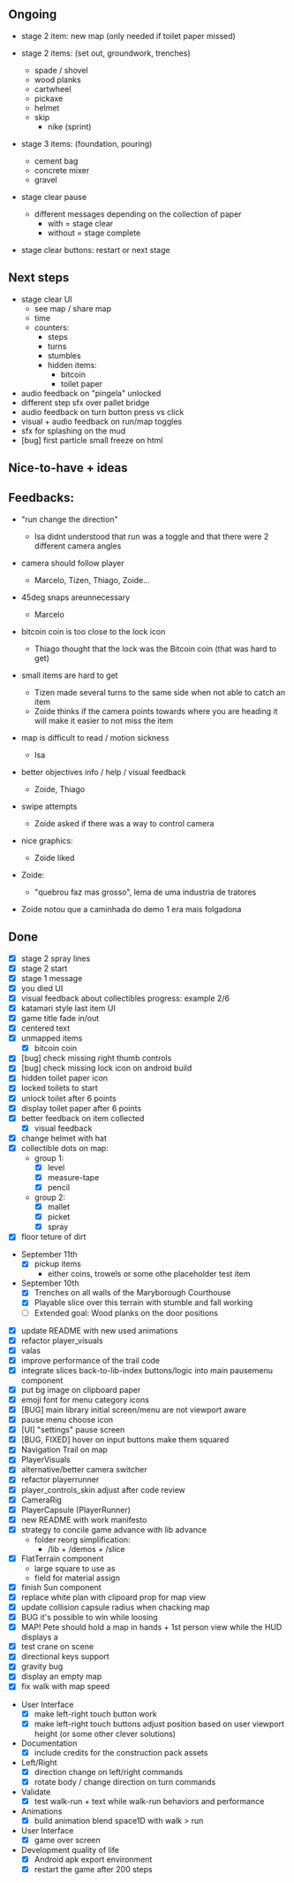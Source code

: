 ## Ongoing

- stage 2 item: new map
    (only needed if toilet paper missed)

- stage 2 items: (set out, groundwork, trenches)
    - spade / shovel
    - wood planks
    - cartwheel
    - pickaxe
    - helmet
    - skip
        - nike (sprint)
- stage 3 items: (foundation, pouring)
    - cement bag
    - concrete mixer
    - gravel

    
- stage clear pause
  - different messages depending on the collection of paper
    - with = stage clear
    - without = stage complete
- stage clear buttons: restart or next stage

## Next steps

- stage clear UI
    - see map / share map
    - time
    - counters:
        - steps
        - turns
        - stumbles
        - hidden items:
            - bitcoin
            - toilet paper
- audio feedback on "pingela" unlocked
- different step sfx over pallet bridge
- audio feedback on turn button press vs click
- visual + audio feedback on run/map toggles
- sfx for splashing on the mud
- [bug] first particle small freeze on html

## Nice-to-have + ideas



## Feedbacks:

- "run change the direction"
    - Isa didnt understood that run was a toggle and that there were 2 different camera angles

- camera should follow player
    - Marcelo, Tizen, Thiago, Zoide...

- 45deg snaps areunnecessary
    - Marcelo

- bitcoin coin is too close to the lock icon
    - Thiago thought that the lock was the Bitcoin coin (that was hard to get)

- small items are hard to get
    - Tizen made several turns to the same side when not able to catch an item
    - Zoide thinks if the camera points towards where you are heading it will make it easier to not miss the item
    
- map is difficult to read / motion sickness
    - Isa

- better objectives info / help / visual feedback
    - Zoide, Thiago

- swipe attempts
    - Zoide asked if there was a way to control camera

- nice graphics:
    - Zoide liked
- Zoide:
    - "quebrou faz mas grosso", lema de uma industria de tratores

- Zoide notou que a caminhada do demo 1 era mais folgadona

## Done
- [x] stage 2 spray lines
- [x] stage 2 start
- [x] stage 1 message
- [x] you died UI
- [x] visual feedback about collectibles progress: example 2/6
- [x] katamari style last item UI
- [x] game title fade in/out
- [x] centered text
- [x] unmapped items
    - [x] bitcoin coin
- [x] [bug] check missing right thumb controls
- [x] [bug] check missing lock icon on android build
- [x] hidden toilet paper icon  
- [x] locked toilets to start
- [x] unlock toilet after 6 points
- [x] display toilet paper after 6 points
- [x] better feedback on item collected
    - [x] visual feedback
- [x] change helmet with hat
- [x] collectible dots on map:
    - group 1: 
        - [x] level
        - [x] measure-tape
        - [x] pencil
    - group 2:
        - [x] mallet
        - [x] picket
        - [x] spray
- [x] floor teture of dirt
- September 11th
    - [x] pickup items
        - either coins, trowels or some othe placeholder test item
- September 10th
    - [x] Trenches on all walls of the Maryborough Courthouse
    - [x] Playable slice over this terrain with stumble and fall working
    - [ ] Extended goal: Wood planks on the door positions

- [x] update README with new used animations
- [x] refactor player_visuals
- [x] valas
- [x] improve performance of the trail code
- [x] integrate slices back-to-lib-index buttons/logic into main pausemenu component
- [x] put bg image on clipboard paper
- [x] emoji font for menu category icons
- [x] [BUG] main library initial screen/menu are not viewport aware 
- [x] pause menu choose icon
- [x] [UI] "settings" pause screen
- [x] [BUG, FIXED] hover on input buttons make them squared
- [x] Navigation Trail on map
- [x] PlayerVisuals
- [x] alternative/better camera switcher
- [x] refactor playerrunner
- [x] player_controls_skin adjust after code review
- [x] CameraRig
- [x] PlayerCapsule (PlayerRunner)
- [x] new README with work manifesto
- [x] strategy to concile game advance with lib advance
    - folder reorg simplification:
        - /lib + /demos + /slice
- [x] FlatTerrain component
    - large square to use as 
    - field for material assign
- [x] finish Sun component
- [x] replace white plan with clipoard prop for map view
- [x] update collision capsule radius when chacking map
- [x] BUG it's possible to win while loosing
- [x] MAP! Pete should hold a map in hands + 1st person view while the HUD displays a 
- [x] test crane on scene
- [x] directional keys support
- [x] gravity bug
- [x] display an empty map
- [x] fix walk with map speed
- User Interface
    - [x] make left-right touch button work
    - [x] make left-right touch buttons adjust position based on user viewport height (or some other clever solutions)
- Documentation
    - [x] include credits for the construction pack assets
- Left/Right
    - [x] direction change on left/right commands
    - [x] rotate body / change direction on turn commands
- Validate
   - [x] test walk-run + text while walk-run behaviors and performance
- Animations
    - [x] build animation blend space1D with walk > run
- User Interface
    - [x] game over screen
- Development quality of life    
    - [x] Android apk export environment
    - [x] restart the game after 200 steps
